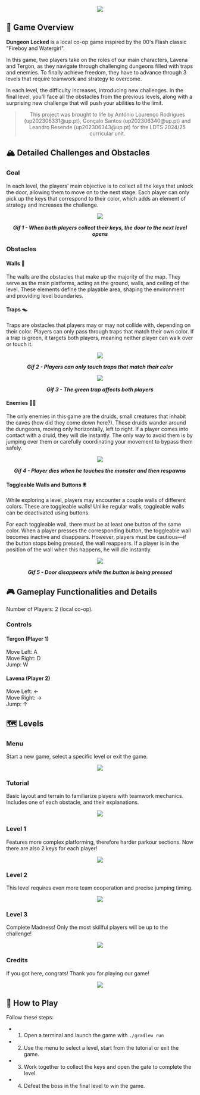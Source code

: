 <p align="center">
<img src="assets/finalDelivery/logo.png"/>
</p>

## 📖 Game Overview
__Dungeon Locked__ is a local co-op game inspired by the 00's Flash classic "Fireboy and Watergirl".  

In this game, two players take on the roles of our main characters, Lavena and Tergon, as they navigate through challenging dungeons filled with traps and enemies. To finally achieve freedom, they have to advance through 3 levels that require teamwork and strategy to overcome.  

In each level, the difficulty increases, introducing new challenges. In the final level, you'll face all the obstacles from the previous levels, along with a surprising new challenge that will push your abilities to the limit.

><p align="center">
>This project was brought to life by António Lourenço Rodrigues (up202306331@up.pt), Gonçalo Santos (up202306340@up.pt) and Leandro Resende (up202306343@up.pt) for the LDTS 2024/25 curricular unit.
></p>

## 🏔️ Detailed Challenges and Obstacles

### Goal
In each level, the players' main objective is to collect all the keys that unlock the door, allowing them to move on to the next stage. Each player can only pick up the keys that correspond to their color, which adds an element of strategy and increases the challenge.

<p align="center">
<img src="assets/finalDelivery/levelTransition.gif"/>
</p> 

<p align="center">
  <b><i>Gif 1 - When both players collect their keys, the door to the next level opens</i></b>
</p>

### Obstacles

#### Walls 🧱
The walls are the obstacles that make up the majority of the map. They serve as the main platforms, acting as the ground, walls, and ceiling of the level. These elements define the playable area, shaping the environment and providing level boundaries.

#### Traps 🪤
Traps are obstacles that players may or may not collide with, depending on their color. Players can only pass through traps that match their own color. If a trap is green, it targets both players, meaning neither player can walk over or touch it.

<p align="center">
<img src="assets/finalDelivery/trap.gif"/>
</p> 

<p align="center">
  <b><i>Gif 2 - Players can only touch traps that match their color</i></b>
</p>

<p align="center">
<img src="assets/finalDelivery/bothTrap.gif"/>
</p> 

<p align="center">
  <b><i>Gif 3 - The green trap affects both players</i></b>
</p>

#### Enemies 🧙‍♂️
The only enemies in this game are the druids, small creatures that inhabit the caves (how did they come down here?). These druids wander around the dungeons, moving only horizontally, left to right. If a player comes into contact with a druid, they will die instantly. The only way to avoid them is by jumping over them or carefully coordinating your movement to bypass them safely.

<p align="center">
<img src="assets/finalDelivery/monster.gif"/>
</p> 

<p align="center">
  <b><i>Gif 4 - Player dies when he touches the monster and then respawns</i></b>
</p>

#### Toggleable Walls and Buttons 🖲️
While exploring a level, players may encounter a couple walls of different colors. These are toggleable walls! Unlike regular walls, toggleable walls can be deactivated using buttons.

For each toggleable wall, there must be at least one button of the same color. When a player presses the corresponding button, the toggleable wall becomes inactive and disappears. However, players must be cautious—if the button stops being pressed, the wall reappears. If a player is in the position of the wall when this happens, he will die instantly.

<p align="center">
<img src="assets/finalDelivery/togglewalls.gif"/>
</p> 

<p align="center">
  <b><i>Gif 5 - Door disappears while the button is being pressed</i></b>
</p>

## 🎮 Gameplay Functionalities and Details

Number of Players: 2 (local co-op).

### Controls

####  __Tergon__ (Player 1)
Move Left: A  
Move Right: D  
Jump: W

#### __Lavena__ (Player 2)
Move Left: ←  
Move Right: →  
Jump: ↑  

## 🗺️ Levels

### Menu
Start a new game, select a specific level or exit the game.

<p align="center">
<img src="assets/finalDelivery/menu.gif"/>
</p>

### Tutorial

Basic layout and terrain to familiarize players with teamwork mechanics. Includes one of each obstacle, and their explanations.

<p align="center">
<img src="assets/finalDelivery/tutorial.gif"/>
</p> 

### Level 1

Features more complex platforming, therefore harder parkour sections. Now there are also 2 keys for each player! 

<p align="center">
<img src="assets/finalDelivery/level1.gif"/>
</p> 

### Level 2
This level requires even more team cooperation and precise jumping timing.

<p align="center">
<img src="assets/finalDelivery/level2.gif"/>
</p> 

### Level 3
Complete Madness! Only the most skillful players will be up to the challenge!

<p align="center">
<img src="assets/finalDelivery/level3.png"/>
</p> 

### Credits
If you got here, congrats! Thank you for playing our game!

<p align="center">
<img src="assets/finalDelivery/credits.gif"/>
</p> 

## 🚀 How to Play
Follow these steps:
* 1. Open a terminal and launch the game with `./gradlew run`
* 2. Use the menu to select a level, start from the tutorial or exit the game.
* 3. Work together to collect the keys and open the gate to complete the level.
* 4. Defeat the boss in the final level to win the game.

